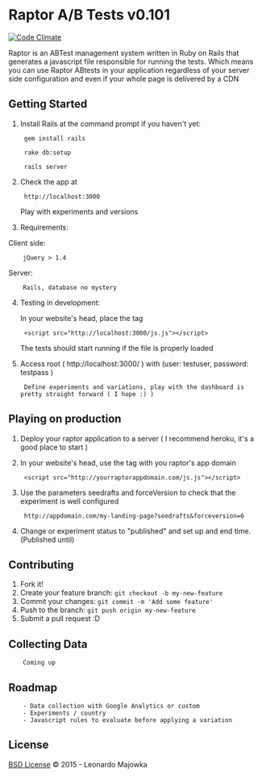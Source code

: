 # Raptor A/B Tests v0.101

[![Code Climate](https://codeclimate.com/github/lmajowka/raptor/badges/gpa.svg)](https://codeclimate.com/github/lmajowka/raptor)

Raptor is an ABTest management system written in Ruby on Rails that generates a javascript file responsible for running the tests.
Which means you can use Raptor ABtests in your application regardless of your server side configuration and even if your whole page is delivered by a CDN

## Getting Started
1. Install Rails at the command prompt if you haven't yet:

        gem install rails

        rake db:setup

        rails server

2. Check the app at

        http://localhost:3000

   Play with experiments and versions

3.  Requirements:

   Client side:

        jQuery > 1.4

   Server:

        Rails, database no mystery

4. Testing in development:

   In your website's head, place the tag

        <script src="http://localhost:3000/js.js"></script>

   The tests should start running if the file is properly loaded

5. Access root ( http://localhost:3000/ ) with (user: testuser, password: testpass )

        Define experiments and variations, play with the dashboard is pretty straight forward ( I hope :) )

## Playing on production

1. Deploy your raptor application to a server ( I recommend heroku, it's a good place to start )

2. In your website's head, use the tag with you raptor's app domain

        <script src="http://yourraptorappdomain.com/js.js"></script>

3. Use the parameters  seedrafts and forceVersion to check that the experiment is well configured

        http://appdomain.com/my-landing-page?seedrafts&forceversion=6

4. Change or experiment status to "published" and set up and end time. (Published until)

## Contributing

1. Fork it!
2. Create your feature branch: `git checkout -b my-new-feature`
3. Commit your changes: `git commit -m 'Add some feature'`
4. Push to the branch: `git push origin my-new-feature`
5. Submit a pull request :D

## Collecting Data

        Coming up

## Roadmap

        - Data collection with Google Analytics or custom
        - Experiments / country
        - Javascript rules to evaluate before applying a variation

## License

[BSD License](https://github.com/lmajowka/raptor/blob/master/LICENSE) © 2015 - Leonardo Majowka